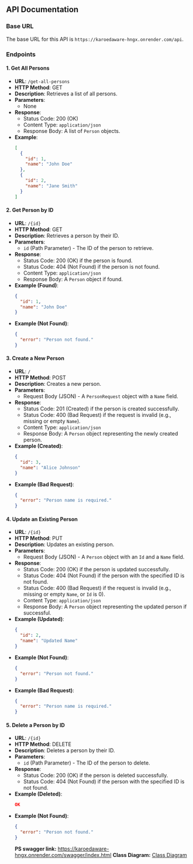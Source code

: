 ## API Documentation

### Base URL

The base URL for this API is `https://karoedaware-hngx.onrender.com/api`.

### Endpoints

#### 1. Get All Persons

- **URL**: `/get-all-persons`
- **HTTP Method**: GET
- **Description**: Retrieves a list of all persons.
- **Parameters**:
  - None
- **Response**:
  - Status Code: 200 (OK)
  - Content Type: `application/json`
  - Response Body: A list of `Person` objects.
- **Example**:
  ```json
  [
    {
      "id": 1,
      "name": "John Doe"
    },
    {
      "id": 2,
      "name": "Jane Smith"
    }
  ]
  ```

#### 2. Get Person by ID

- **URL**: `/{id}`
- **HTTP Method**: GET
- **Description**: Retrieves a person by their ID.
- **Parameters**:
  - `id` (Path Parameter) - The ID of the person to retrieve.
- **Response**:
  - Status Code: 200 (OK) if the person is found.
  - Status Code: 404 (Not Found) if the person is not found.
  - Content Type: `application/json`
  - Response Body: A `Person` object if found.
- **Example (Found)**:
  ```json
  {
    "id": 1,
    "name": "John Doe"
  }
  ```
- **Example (Not Found)**:
  ```json
  {
    "error": "Person not found."
  }
  ```

#### 3. Create a New Person

- **URL**: `/`
- **HTTP Method**: POST
- **Description**: Creates a new person.
- **Parameters**:
  - Request Body (JSON) - A `PersonRequest` object with a `Name` field.
- **Response**:
  - Status Code: 201 (Created) if the person is created successfully.
  - Status Code: 400 (Bad Request) if the request is invalid (e.g., missing or empty `Name`).
  - Content Type: `application/json`
  - Response Body: A `Person` object representing the newly created person.
- **Example (Created)**:
  ```json
  {
    "id": 3,
    "name": "Alice Johnson"
  }
  ```
- **Example (Bad Request)**:
  ```json
  {
    "error": "Person name is required."
  }
  ```

#### 4. Update an Existing Person

- **URL**: `/{id}`
- **HTTP Method**: PUT
- **Description**: Updates an existing person.
- **Parameters**:
  - Request Body (JSON) - A `Person` object with an `Id` and a `Name` field.
- **Response**:
  - Status Code: 200 (OK) if the person is updated successfully.
  - Status Code: 404 (Not Found) if the person with the specified ID is not found.
  - Status Code: 400 (Bad Request) if the request is invalid (e.g., missing or empty `Name`, or `Id` is 0).
  - Content Type: `application/json`
  - Response Body: A `Person` object representing the updated person if successful.
- **Example (Updated)**:
  ```json
  {
    "id": 2,
    "name": "Updated Name"
  }
  ```
- **Example (Not Found)**:
  ```json
  {
    "error": "Person not found."
  }
  ```
- **Example (Bad Request)**:
  ```json
  {
    "error": "Person name is required."
  }
  ```

#### 5. Delete a Person by ID

- **URL**: `/{id}`
- **HTTP Method**: DELETE
- **Description**: Deletes a person by their ID.
- **Parameters**:
  - `id` (Path Parameter) - The ID of the person to delete.
- **Response**:
  - Status Code: 200 (OK) if the person is deleted successfully.
  - Status Code: 404 (Not Found) if the person with the specified ID is not found.
- **Example (Deleted)**:
  ```json
  OK
  ```
- **Example (Not Found)**:
  ```json
  {
    "error": "Person not found."
  }
  ```
  **PS swagger link:** https://karoedaware-hngx.onrender.com/swagger/index.html
  **Class Diagram:** [Class Diagram ](HNGxClassDiagram.png)
